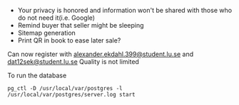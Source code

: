 * Your privacy is honored and information won't be shared with those who do not need it(i.e. Google)
* Remind buyer that seller might be sleeping
* Sitemap generation
* Print QR in book to ease later sale?

Can now register with alexander.ekdahl.399@student.lu.se and dat12sek@student.lu.se
Quality is not limited

To run the database

    pg_ctl -D /usr/local/var/postgres -l /usr/local/var/postgres/server.log start
